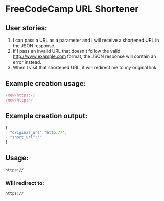 # FreeCodeCamp URL Shortener 
## User stories:
1. I can pass a URL as a parameter and I will receive a shortened URL in the JSON response.
2. If I pass an invalid URL that doesn't follow the valid http://www.example.com format, the JSON response will contain an error instead.
3. When I visit that shortened URL, it will redirect me to my original link.

## Example creation usage:

```js
/new/https://
/new/http://
```

## Example creation output:

```js
{
  "original_url":"http://",
  "short_url":""
}
```

## Usage:

```
https://
```

### Will redirect to:

```
https://
```